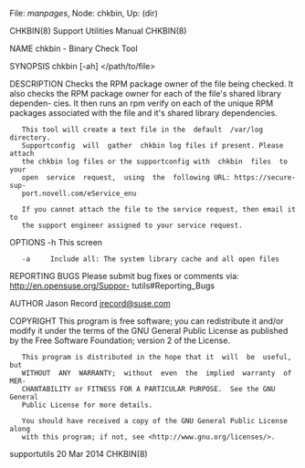 File: *manpages*,  Node: chkbin,  Up: (dir)

CHKBIN(8)                  Support Utilities Manual                  CHKBIN(8)



NAME
       chkbin - Binary Check Tool

SYNOPSIS
       chkbin [-ah] </path/to/file>

DESCRIPTION
       Checks  the RPM package owner of the file being checked. It also checks
       the RPM package owner for each of the file's shared  library  dependen-
       cies.  It  then  runs  an rpm verify on each of the unique RPM packages
       associated with the file and it's shared library dependencies.

       This tool will create a text file in the  default  /var/log  directory.
       Supportconfig  will  gather  chkbin log files if present. Please attach
       the chkbin log files or the supportconfig with  chkbin  files  to  your
       open  service  request,  using  the  following URL: https://secure-sup-
       port.novell.com/eService_enu

       If you cannot attach the file to the service request, then email it  to
       the support engineer assigned to your service request.

OPTIONS
       -h     This screen

       -a     Include all: The system library cache and all open files

REPORTING BUGS
       Please submit bug fixes or comments via: http://en.opensuse.org/Suppor-
       tutils#Reporting_Bugs

AUTHOR
       Jason Record <jrecord@suse.com>

COPYRIGHT
       This program is free software; you can redistribute it and/or modify it
       under  the  terms of the GNU General Public License as published by the
       Free Software Foundation; version 2 of the License.

       This program is distributed in the hope that it  will  be  useful,  but
       WITHOUT  ANY  WARRANTY;  without  even  the  implied  warranty  of MER-
       CHANTABILITY or FITNESS FOR A PARTICULAR PURPOSE.  See the GNU  General
       Public License for more details.

       You should have received a copy of the GNU General Public License along
       with this program; if not, see <http://www.gnu.org/licenses/>.



supportutils                      20 Mar 2014                        CHKBIN(8)
